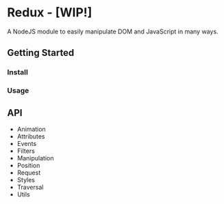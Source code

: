 # Redux - [WIP!]

A NodeJS module to easily manipulate DOM and JavaScript in many ways.

## Getting Started

### Install

### Usage

## API

- Animation
- Attributes
- Events
- Filters
- Manipulation
- Position
- Request
- Styles
- Traversal
- Utils
